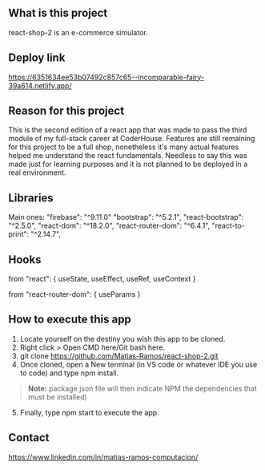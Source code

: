 ## What is this project

react-shop-2 is an e-commerce simulator.

## Deploy link
https://6351634ee53b07492c857c65--incomparable-fairy-39a614.netlify.app/

## Reason for this project

This is the second edition of a react app that was made to pass the third module of my full-stack career at CoderHouse. Features are still remaining for this project to be a full shop, nonetheless it's many actual features helped me understand the react fundamentals.
Needless to say this was made just for learning purposes and it is not planned to be deployed in a real environment.

## Libraries

Main ones: 
"firebase": "^9.11.0"
"bootstrap": "^5.2.1",
"react-bootstrap": "^2.5.0",
"react-dom": "^18.2.0",
"react-router-dom": "^6.4.1",
"react-to-print": "^2.14.7",

## Hooks

from  "react":
{ useState, useEffect, useRef, useContext }

from  "react-router-dom":
{ useParams }

## How to execute this app

1. Locate yourself on the destiny you wish this app to be cloned.
2. Right click > Open CMD here/Git bash here.
3.  git clone https://github.com/Matias-Ramos/react-shop-2.git 
4.  Once cloned, open a New terminal (in VS code or whatever IDE you use to code) and type npm install. 
> **Note:** package.json file will then indicate NPM the dependencies that must be installed)
5.  Finally, type npm start to execute the app.

## Contact
https://www.linkedin.com/in/matias-ramos-computacion/
